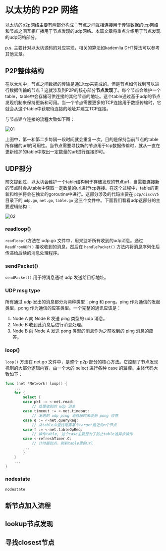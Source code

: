 # **以太坊的 P2P 网络**

以太坊的p2p网络主要有两部分构成：节点之间互相连接用于传输数据的tcp网络和节点之间互相广播用于节点发现的udp网络。本篇文章将重点介绍用于节点发现的udp网络部分。

p.s. 主要针对以太坊源码的对应实现，相关的算法如kademlia DHT算法可以参考其他文章。

## **P2P整体结构**

在以太坊中，节点之间数据的传输是通过tcp来完成的。但是节点如何找到可以进行数据传输的节点？这就涉及到P2P的核心部分**节点发现**了。每个节点会维护一个table，table中会存储可供连接的其他节点的地址。这个table通过基于udp的节点发现机制来保持更新和可用。当一个节点需要更多的TCP连接用于数据传输时，它就会从这个table中获取待连接的地址并建立TCP连接。

与节点建立连接的流程大致如下图：

![01](https://github.com/heeeeeng/my_docs/blob/master/ethereum%20P2P/img/01%20p2p%20main%20struct.png?raw=true)

上图中，第一和第二步每隔一段时间就会重复一次。目的是保持当前节点的table所存储的url的可用性。当节点需要寻找新的节点用于tcp数据传输时，就从一直在更新维护的table中取出一定数量的url进行连接即可。

## **UDP部分**

前文提到过，以太坊会维护一个table结构用于存储发现的节点url，当需要连接新的节点时会从table中获取一定数量的url进行tcp连接。在这个过程中，table的更新和维护将会在独立的goroutine中进行。这部分涉及的代码主要在 `p2p/discvV5` 目录下的 `udp.go`, `net.go`, `table.go` 这三个文件中。下面我们看看udp这部分的主要逻辑结构：

![02](https://github.com/heeeeeng/my_docs/blob/master/ethereum%20P2P/img/02%20udp%20part%20struct.png?raw=true)

### **readloop()**

`readloop()`方法在 udp.go 文件中，用来监听所有收到的udp消息。通过 `ReadFromUDP()` 接收收到的消息，然后在 `handlePacket()` 方法内将消息序列化后传递给后续的消息处理程序。

### **sendPacket()**

`sendPacket()` 用于将消息通过 udp 发送给目标地址。

### **UDP msg type**

所有通过 udp 发出的消息都分为两种类型：ping 和 pong。ping 作为通信的发起类型，pong 作为通信的应答类型。一个完整的通讯应该是：

1. Node A 向 Node B 发送 ping 类型的 udp 消息。
2. Node B 收到此消息后进行消息处理。
3. Node B 向 Node A 发送 pong 类型的消息作为之前收到的 ping 消息的应答。

### **loop()**

`loop()` 方法在 net.go 文件中，是整个 p2p 部分的核心方法。它控制了节点发现机制的大部分逻辑内容，由一个大的 select 进行各种 case 的监控。主体代码大致如下：

```go
func (net *Network) loop() {
    ...
    for {
        select {
        case pkt := <-net.read:
            // 处理收到的 udp 消息
        case timeout := <-net.timeout:
            // 发送的 udp ping 消息超时未收到 pong 应答
        case q := <-net.queryReq:
            // 从table中查找距离某个target最近的n个节点
        case f := <-net.tableOpReq:
            // 操作table, 这个case主要是为了防止table被异步操作
        case <-refreshTimer.C:
            // 计时器到点，刷新table里的url
        ...
        }
    }
    ...
}
```

### **nodestate**

`nodestate` 

## **新节点加入流程**



## **lookup节点发现**



## **寻找closest节点**

